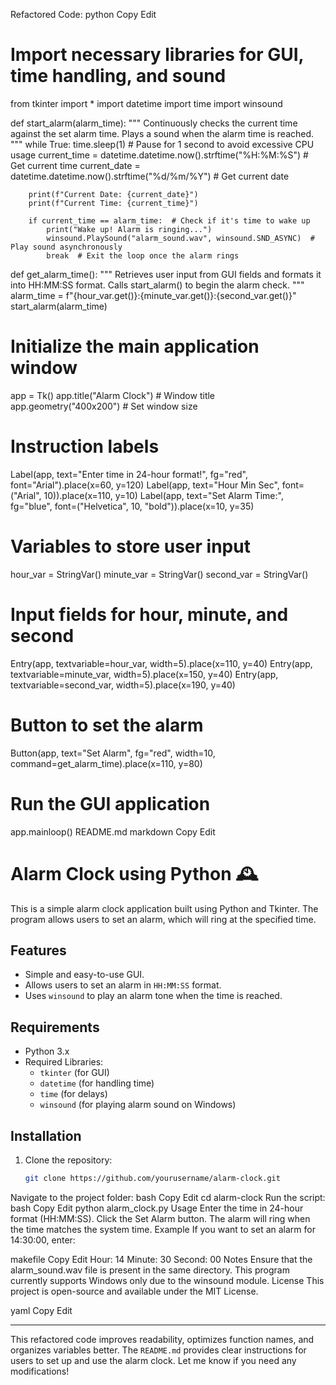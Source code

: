 Refactored Code:
python
Copy
Edit
# Import necessary libraries for GUI, time handling, and sound
from tkinter import *
import datetime
import time
import winsound

def start_alarm(alarm_time):
    """
    Continuously checks the current time against the set alarm time.
    Plays a sound when the alarm time is reached.
    """
    while True:
        time.sleep(1)  # Pause for 1 second to avoid excessive CPU usage
        current_time = datetime.datetime.now().strftime("%H:%M:%S")  # Get current time
        current_date = datetime.datetime.now().strftime("%d/%m/%Y")  # Get current date
        
        print(f"Current Date: {current_date}")
        print(f"Current Time: {current_time}")

        if current_time == alarm_time:  # Check if it's time to wake up
            print("Wake up! Alarm is ringing...")
            winsound.PlaySound("alarm_sound.wav", winsound.SND_ASYNC)  # Play sound asynchronously
            break  # Exit the loop once the alarm rings

def get_alarm_time():
    """
    Retrieves user input from GUI fields and formats it into HH:MM:SS format.
    Calls start_alarm() to begin the alarm check.
    """
    alarm_time = f"{hour_var.get()}:{minute_var.get()}:{second_var.get()}"
    start_alarm(alarm_time)

# Initialize the main application window
app = Tk()
app.title("Alarm Clock")  # Window title
app.geometry("400x200")  # Set window size

# Instruction labels
Label(app, text="Enter time in 24-hour format!", fg="red", font="Arial").place(x=60, y=120)
Label(app, text="Hour   Min   Sec", font=("Arial", 10)).place(x=110, y=10)
Label(app, text="Set Alarm Time:", fg="blue", font=("Helvetica", 10, "bold")).place(x=10, y=35)

# Variables to store user input
hour_var = StringVar()
minute_var = StringVar()
second_var = StringVar()

# Input fields for hour, minute, and second
Entry(app, textvariable=hour_var, width=5).place(x=110, y=40)
Entry(app, textvariable=minute_var, width=5).place(x=150, y=40)
Entry(app, textvariable=second_var, width=5).place(x=190, y=40)

# Button to set the alarm
Button(app, text="Set Alarm", fg="red", width=10, command=get_alarm_time).place(x=110, y=80)

# Run the GUI application
app.mainloop()
README.md
markdown
Copy
Edit
# Alarm Clock using Python 🕰️

This is a simple alarm clock application built using Python and Tkinter. The program allows users to set an alarm, which will ring at the specified time.

## Features
- Simple and easy-to-use GUI.
- Allows users to set an alarm in `HH:MM:SS` format.
- Uses `winsound` to play an alarm tone when the time is reached.

## Requirements
- Python 3.x
- Required Libraries:
  - `tkinter` (for GUI)
  - `datetime` (for handling time)
  - `time` (for delays)
  - `winsound` (for playing alarm sound on Windows)

## Installation
1. Clone the repository:
   ```bash
   git clone https://github.com/yourusername/alarm-clock.git
Navigate to the project folder:
bash
Copy
Edit
cd alarm-clock
Run the script:
bash
Copy
Edit
python alarm_clock.py
Usage
Enter the time in 24-hour format (HH:MM:SS).
Click the Set Alarm button.
The alarm will ring when the time matches the system time.
Example
If you want to set an alarm for 14:30:00, enter:

makefile
Copy
Edit
Hour: 14
Minute: 30
Second: 00
Notes
Ensure that the alarm_sound.wav file is present in the same directory.
This program currently supports Windows only due to the winsound module.
License
This project is open-source and available under the MIT License.

yaml
Copy
Edit

---

This refactored code improves readability, optimizes function names, and organizes variables better. The `README.md` provides clear instructions for users to set up and use the alarm clock. Let me know if you need any modifications!






